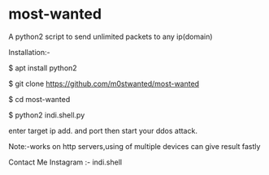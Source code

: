 # most-wanted

A python2 script to send unlimited packets to any ip(domain)

Installation:-

$ apt install python2

$ git clone https://github.com/m0stwanted/most-wanted

$ cd most-wanted

$ python2 indi.shell.py

enter target ip add. and port then start your ddos attack.

Note:-works on http servers,using of multiple devices can give result fastly


Contact Me 
Instagram :- indi.shell
